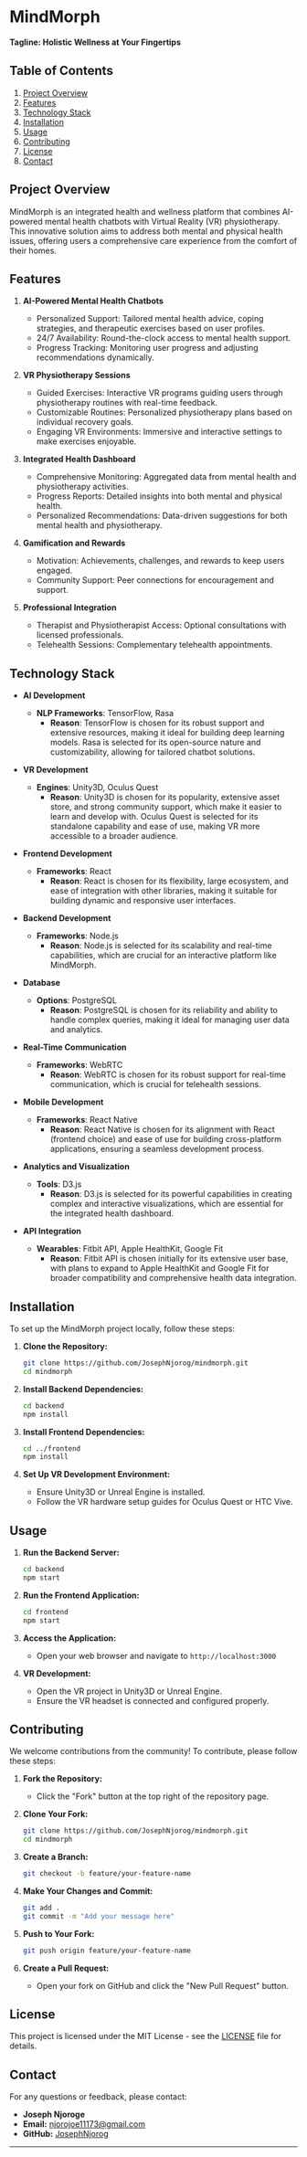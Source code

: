 # **MindMorph**

**Tagline: Holistic Wellness at Your Fingertips**

## **Table of Contents**
1. [Project Overview](#project-overview)
2. [Features](#features)
3. [Technology Stack](#technology-stack)
4. [Installation](#installation)
5. [Usage](#usage)
6. [Contributing](#contributing)
7. [License](#license)
8. [Contact](#contact)

## **Project Overview**
MindMorph is an integrated health and wellness platform that combines AI-powered mental health chatbots with Virtual Reality (VR) physiotherapy. This innovative solution aims to address both mental and physical health issues, offering users a comprehensive care experience from the comfort of their homes.

## **Features**
1. **AI-Powered Mental Health Chatbots**
   - Personalized Support: Tailored mental health advice, coping strategies, and therapeutic exercises based on user profiles.
   - 24/7 Availability: Round-the-clock access to mental health support.
   - Progress Tracking: Monitoring user progress and adjusting recommendations dynamically.

2. **VR Physiotherapy Sessions**
   - Guided Exercises: Interactive VR programs guiding users through physiotherapy routines with real-time feedback.
   - Customizable Routines: Personalized physiotherapy plans based on individual recovery goals.
   - Engaging VR Environments: Immersive and interactive settings to make exercises enjoyable.

3. **Integrated Health Dashboard**
   - Comprehensive Monitoring: Aggregated data from mental health and physiotherapy activities.
   - Progress Reports: Detailed insights into both mental and physical health.
   - Personalized Recommendations: Data-driven suggestions for both mental health and physiotherapy.

4. **Gamification and Rewards**
   - Motivation: Achievements, challenges, and rewards to keep users engaged.
   - Community Support: Peer connections for encouragement and support.

5. **Professional Integration**
   - Therapist and Physiotherapist Access: Optional consultations with licensed professionals.
   - Telehealth Sessions: Complementary telehealth appointments.

## **Technology Stack**
- **AI Development**
  - **NLP Frameworks**: TensorFlow, Rasa
    - **Reason**: TensorFlow is chosen for its robust support and extensive resources, making it ideal for building deep learning models. Rasa is selected for its open-source nature and customizability, allowing for tailored chatbot solutions.

- **VR Development**
  - **Engines**: Unity3D, Oculus Quest
    - **Reason**: Unity3D is chosen for its popularity, extensive asset store, and strong community support, which make it easier to learn and develop with. Oculus Quest is selected for its standalone capability and ease of use, making VR more accessible to a broader audience.

- **Frontend Development**
  - **Frameworks**: React
    - **Reason**: React is chosen for its flexibility, large ecosystem, and ease of integration with other libraries, making it suitable for building dynamic and responsive user interfaces.

- **Backend Development**
  - **Frameworks**: Node.js
    - **Reason**: Node.js is selected for its scalability and real-time capabilities, which are crucial for an interactive platform like MindMorph.

- **Database**
  - **Options**: PostgreSQL
    - **Reason**: PostgreSQL is chosen for its reliability and ability to handle complex queries, making it ideal for managing user data and analytics.

- **Real-Time Communication**
  - **Frameworks**: WebRTC
    - **Reason**: WebRTC is chosen for its robust support for real-time communication, which is crucial for telehealth sessions.

- **Mobile Development**
  - **Frameworks**: React Native
    - **Reason**: React Native is chosen for its alignment with React (frontend choice) and ease of use for building cross-platform applications, ensuring a seamless development process.

- **Analytics and Visualization**
  - **Tools**: D3.js
    - **Reason**: D3.js is selected for its powerful capabilities in creating complex and interactive visualizations, which are essential for the integrated health dashboard.

- **API Integration**
  - **Wearables**: Fitbit API, Apple HealthKit, Google Fit
    - **Reason**: Fitbit API is chosen initially for its extensive user base, with plans to expand to Apple HealthKit and Google Fit for broader compatibility and comprehensive health data integration.

## **Installation**
To set up the MindMorph project locally, follow these steps:

1. **Clone the Repository:**
    ```bash
    git clone https://github.com/JosephNjorog/mindmorph.git
    cd mindmorph
    ```

2. **Install Backend Dependencies:**
    ```bash
    cd backend
    npm install
    ```

3. **Install Frontend Dependencies:**
    ```bash
    cd ../frontend
    npm install
    ```

4. **Set Up VR Development Environment:**
    - Ensure Unity3D or Unreal Engine is installed.
    - Follow the VR hardware setup guides for Oculus Quest or HTC Vive.

## **Usage**
1. **Run the Backend Server:**
    ```bash
    cd backend
    npm start
    ```

2. **Run the Frontend Application:**
    ```bash
    cd frontend
    npm start
    ```

3. **Access the Application:**
   - Open your web browser and navigate to `http://localhost:3000`

4. **VR Development:**
   - Open the VR project in Unity3D or Unreal Engine.
   - Ensure the VR headset is connected and configured properly.

## **Contributing**
We welcome contributions from the community! To contribute, please follow these steps:

1. **Fork the Repository:**
   - Click the "Fork" button at the top right of the repository page.

2. **Clone Your Fork:**
    ```bash
    git clone https://github.com/JosephNjorog/mindmorph.git
    cd mindmorph
    ```

3. **Create a Branch:**
    ```bash
    git checkout -b feature/your-feature-name
    ```

4. **Make Your Changes and Commit:**
    ```bash
    git add .
    git commit -m "Add your message here"
    ```

5. **Push to Your Fork:**
    ```bash
    git push origin feature/your-feature-name
    ```

6. **Create a Pull Request:**
   - Open your fork on GitHub and click the "New Pull Request" button.

## **License**
This project is licensed under the MIT License - see the [LICENSE](LICENSE) file for details.

## **Contact**
For any questions or feedback, please contact:
- **Joseph Njoroge**
- **Email:** njorojoe11173@gmail.com
- **GitHub:** [JosephNjorog](https://github.com/JosephNjorog)

---

